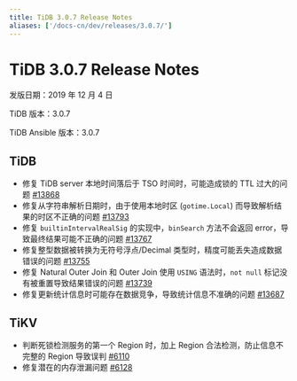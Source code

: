 ```yaml
---
title: TiDB 3.0.7 Release Notes
aliases: ['/docs-cn/dev/releases/3.0.7/']
---
```


# TiDB 3.0.7 Release Notes

发版日期：2019 年 12 月 4 日

TiDB 版本：3.0.7

TiDB Ansible 版本：3.0.7

## TiDB

- 修复 TiDB server 本地时间落后于 TSO 时间时，可能造成锁的 TTL 过大的问题 [#13868](https://github.com/pingcap/tidb/pull/13868)
- 修复从字符串解析日期时，由于使用本地时区 (`gotime.Local`) 而导致解析结果的时区不正确的问题 [#13793](https://github.com/pingcap/tidb/pull/13793)
- 修复 `builtinIntervalRealSig` 的实现中，`binSearch` 方法不会返回 error，导致最终结果可能不正确的问题 [#13767](https://github.com/pingcap/tidb/pull/13767)
- 修复整型数据被转换为无符号浮点/Decimal 类型时，精度可能丢失造成数据错误的问题 [#13755](https://github.com/pingcap/tidb/pull/13755)
- 修复 Natural Outer Join 和 Outer Join 使用 `USING` 语法时，`not null` 标记没有被重置导致结果错误的问题 [#13739](https://github.com/pingcap/tidb/pull/13739)
- 修复更新统计信息时可能存在数据竞争，导致统计信息不准确的问题 [#13687](https://github.com/pingcap/tidb/pull/13687)

## TiKV

- 判断死锁检测服务的第一个 Region 时，加上 Region 合法检测，防止信息不完整的 Region 导致误判 [#6110](https://github.com/tikv/tikv/pull/6110)
- 修复潜在的内存泄漏问题 [#6128](https://github.com/tikv/tikv/pull/6128)
